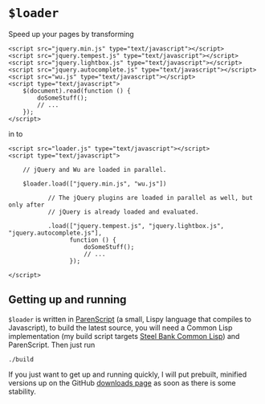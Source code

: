# `$loader`

Speed up your pages by transforming

    <script src="jquery.min.js" type="text/javascript"></script>
    <script src="jquery.tempest.js" type="text/javascript"></script>
    <script src="jquery.lightbox.js" type="text/javascript"></script>
    <script src="jquery.autocomplete.js" type="text/javascript"></script>
    <script src="wu.js" type="text/javascript"></script>
    <script type="text/javascript">
        $(document).read(function () {
            doSomeStuff();
            // ...
        });
    </script>

in to

    <script src="loader.js" type="text/javascript"></script>
    <script type="text/javascript">

        // jQuery and Wu are loaded in parallel.

        $loader.load(["jquery.min.js", "wu.js"])

               // The jQuery plugins are loaded in parallel as well, but only after
               // jQuery is already loaded and evaluated.

               .load(["jquery.tempest.js", "jquery.lightbox.js", "jquery.autocomplete.js"],
                     function () {
                         doSomeStuff();
                         // ...
                     });

    </script>

## Getting up and running

`$loader` is written in [ParenScript][] (a small, Lispy language that compiles
to Javascript), to build the latest source, you will need a Common Lisp
implementation (my build script targets [Steel Bank Common Lisp][]) and
ParenScript. Then just run

    ./build

If you just want to get up and running quickly, I will put prebuilt, minified
versions up on the GitHub [downloads page][] as soon as there is some stability.

[ParenScript]: http://common-lisp.net/project/parenscript/
[Steel Bank Common Lisp]: http://sbcl.sourceforge.net/
[downloads page]: http://github.com/fitzgen/loader/downloads